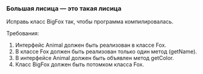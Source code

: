 
### Большая лисица — это такая лисица

Исправь класс BigFox так, чтобы программа компилировалась.


Требования:
1.	Интерфейс Animal должен быть реализован в классе Fox.
2.	В классе Fox должен быть реализован только один метод (getName).
3.	В интерфейсе Animal должен быть объявлен метод getColor.
4.	Класс BigFox должен быть потомком класса Fox.


